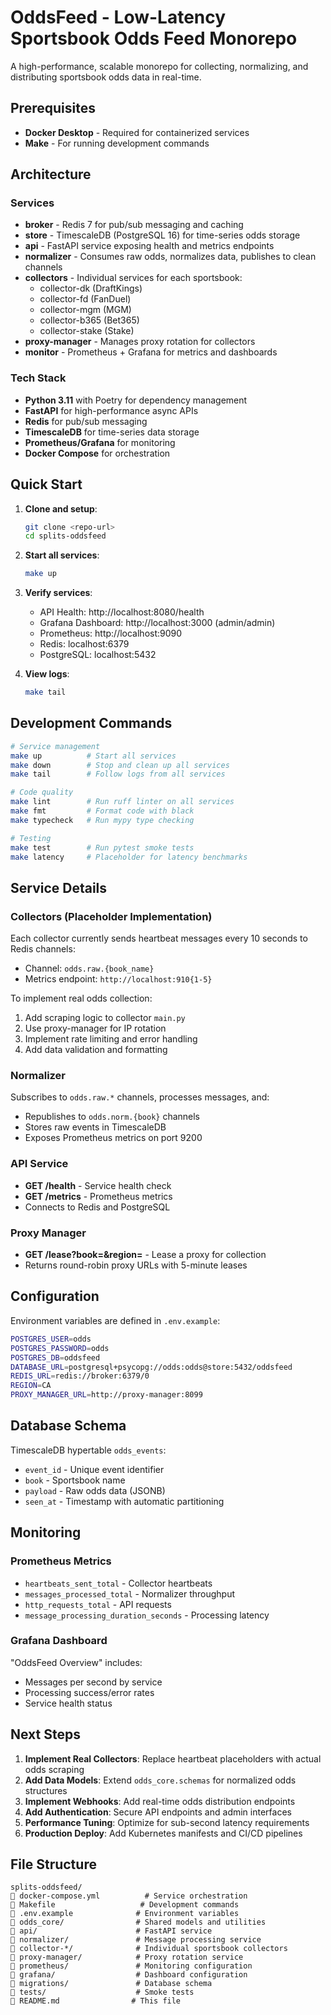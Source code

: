 # OddsFeed - Low-Latency Sportsbook Odds Feed Monorepo

A high-performance, scalable monorepo for collecting, normalizing, and distributing sportsbook odds data in real-time.

## Prerequisites

- **Docker Desktop** - Required for containerized services
- **Make** - For running development commands

## Architecture

### Services

- **broker** - Redis 7 for pub/sub messaging and caching
- **store** - TimescaleDB (PostgreSQL 16) for time-series odds storage
- **api** - FastAPI service exposing health and metrics endpoints
- **normalizer** - Consumes raw odds, normalizes data, publishes to clean channels
- **collectors** - Individual services for each sportsbook:
  - collector-dk (DraftKings)
  - collector-fd (FanDuel)
  - collector-mgm (MGM)
  - collector-b365 (Bet365)
  - collector-stake (Stake)
- **proxy-manager** - Manages proxy rotation for collectors
- **monitor** - Prometheus + Grafana for metrics and dashboards

### Tech Stack

- **Python 3.11** with Poetry for dependency management
- **FastAPI** for high-performance async APIs
- **Redis** for pub/sub messaging
- **TimescaleDB** for time-series data storage
- **Prometheus/Grafana** for monitoring
- **Docker Compose** for orchestration

## Quick Start

1. **Clone and setup**:
   ```bash
   git clone <repo-url>
   cd splits-oddsfeed
   ```

2. **Start all services**:
   ```bash
   make up
   ```

3. **Verify services**:
   - API Health: http://localhost:8080/health
   - Grafana Dashboard: http://localhost:3000 (admin/admin)
   - Prometheus: http://localhost:9090
   - Redis: localhost:6379
   - PostgreSQL: localhost:5432

4. **View logs**:
   ```bash
   make tail
   ```

## Development Commands

```bash
# Service management
make up          # Start all services
make down        # Stop and clean up all services
make tail        # Follow logs from all services

# Code quality
make lint        # Run ruff linter on all services
make fmt         # Format code with black
make typecheck   # Run mypy type checking

# Testing
make test        # Run pytest smoke tests
make latency     # Placeholder for latency benchmarks
```

## Service Details

### Collectors (Placeholder Implementation)

Each collector currently sends heartbeat messages every 10 seconds to Redis channels:
- Channel: `odds.raw.{book_name}`
- Metrics endpoint: `http://localhost:910{1-5}`

To implement real odds collection:
1. Add scraping logic to collector `main.py`
2. Use proxy-manager for IP rotation
3. Implement rate limiting and error handling
4. Add data validation and formatting

### Normalizer

Subscribes to `odds.raw.*` channels, processes messages, and:
- Republishes to `odds.norm.{book}` channels
- Stores raw events in TimescaleDB
- Exposes Prometheus metrics on port 9200

### API Service

- **GET /health** - Service health check
- **GET /metrics** - Prometheus metrics
- Connects to Redis and PostgreSQL

### Proxy Manager

- **GET /lease?book=&region=** - Lease a proxy for collection
- Returns round-robin proxy URLs with 5-minute leases

## Configuration

Environment variables are defined in `.env.example`:

```bash
POSTGRES_USER=odds
POSTGRES_PASSWORD=odds
POSTGRES_DB=oddsfeed
DATABASE_URL=postgresql+psycopg://odds:odds@store:5432/oddsfeed
REDIS_URL=redis://broker:6379/0
REGION=CA
PROXY_MANAGER_URL=http://proxy-manager:8099
```

## Database Schema

TimescaleDB hypertable `odds_events`:
- `event_id` - Unique event identifier
- `book` - Sportsbook name
- `payload` - Raw odds data (JSONB)
- `seen_at` - Timestamp with automatic partitioning

## Monitoring

### Prometheus Metrics

- `heartbeats_sent_total` - Collector heartbeats
- `messages_processed_total` - Normalizer throughput
- `http_requests_total` - API requests
- `message_processing_duration_seconds` - Processing latency

### Grafana Dashboard

"OddsFeed Overview" includes:
- Messages per second by service
- Processing success/error rates
- Service health status

## Next Steps

1. **Implement Real Collectors**: Replace heartbeat placeholders with actual odds scraping
2. **Add Data Models**: Extend `odds_core.schemas` for normalized odds structures
3. **Implement Webhooks**: Add real-time odds distribution endpoints
4. **Add Authentication**: Secure API endpoints and admin interfaces
5. **Performance Tuning**: Optimize for sub-second latency requirements
6. **Production Deploy**: Add Kubernetes manifests and CI/CD pipelines

## File Structure

```
splits-oddsfeed/
   docker-compose.yml          # Service orchestration
   Makefile                   # Development commands
   .env.example              # Environment variables
   odds_core/                # Shared models and utilities
   api/                      # FastAPI service
   normalizer/               # Message processing service
   collector-*/              # Individual sportsbook collectors
   proxy-manager/            # Proxy rotation service
   prometheus/               # Monitoring configuration
   grafana/                  # Dashboard configuration
   migrations/               # Database schema
   tests/                    # Smoke tests
   README.md                # This file
```
